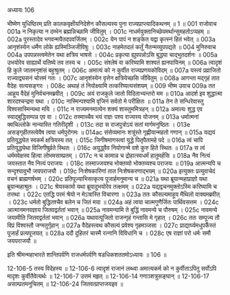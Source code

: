 अध्यायः 106

भीष्मेण युधिष्ठिरम् प्रति कालकवृक्षीयनिदेशेन कौसल्यस्य पुना राज्यप्राप्त्यादिकथनम् ॥ 1 ॥
001	राजोवाच 
001a	न निकृत्या न दम्भेन ब्रह्मन्निच्छामि जीवितुम् ।
001c	नाधर्मयुक्तानिच्छेयमर्थान्सुमहतोऽप्यहम् ॥
002a	पुरस्तादेव भगवन्मयैतदपवर्जितम् ।
002c	येन पापं न शङ्केत यद्वा कृत्स्नं हितं भवेत् ॥
003a	आनृशंस्येन धर्मेण लोके ह्यस्मिञ्जिजीविषुः ।
003c	नाहमेतदलं कर्तुं नैतन्मय्युपपद्यते ॥
004	मुनिरुवाच 
004a	उपपन्नस्त्वमेतेन यथा क्षत्रिय भाषसे ।
004c	प्रकृत्या ह्युपपन्नोऽसि बुद्ध्या चाद्भुतदर्शनः ॥
005a	उभयोरेव साह्यार्थे यतिष्ये तव तस्य च ।
005c	संश्लेषं वा करिष्यामि शाश्वतं ह्यनपायिनम् ॥
006a	त्वादृशं हि कुले जातमनृशंसं बहुश्रुतम् ।
006c	अमात्यं को न कुर्वीत राज्यप्रणयकोविदम् ॥
007a	यस्त्वं प्रव्राजितो राज्याद्व्यसनं चोत्तमं गतः ।
007c	आनृशंस्येन वृत्तेन क्षत्रियेच्छसि जीवितुम् ॥
008a	आगन्ता मद्गृहं तात वैदेहः सत्यसङ्गरः ।
008c	अथाहं तं नियोक्ष्यामि तत्करिष्यत्यसंशयम् ॥
009	भीष्म उवाच 
009a	तत आहूय वैदेहं मुनिर्वचनमब्रवीत् ।
009c	अयं राजकुले जातो विदिताभ्यन्तरो मम ॥
010a	आदर्श इव शुद्धात्मा शारदश्चन्द्रमा यथा ।
010c	नास्मिन्पश्यामि वृजिनं सर्वतो मे परीक्षितः ॥
011a	तेन ते सन्धिरेवास्तु विश्वसास्मिन्यथा मयि ।
011c	न राज्यमनमात्येन शक्यं शास्तुममित्रहन् ॥
012a	अमात्यः शुद्ध एव स्याद्बुद्धिसम्पन्न एव वा ।
012c	तस्माच्चैव भयं राज्ञः पश्य राज्यस्य योजनम् ॥
013a	धर्मात्मनां क्वचिल्लोके नान्यास्ति गतिरीदृशी ।
013c	तदा स राजपुत्रोऽयं सतां मार्गमनुष्ठितः ।
013e	असङ्गृहीतस्त्वेवैष त्वया धर्मपुरोगमः ॥
014ac	संसेव्यमानः शत्रूंस्ते गृह्णीयान्महतो गणान् ॥
015a	यद्ययं प्रतियुद्ध्येत स्वकर्म क्षत्रियस्य तत् ।
015c	जिगीषमाणस्त्वां युद्धे पितृपैतामहे पदे ॥
016a	त्वं चापि प्रतियुद्ध्येथा विजिगीषुर्व्रते स्थितः ।
016c	अयुद्ध्वैव नियोगान्मे वशे कुरु हिते स्थितः ॥
017a	स त्वं धर्ममवेक्षस्व हित्वा लोभमसाम्प्रतम् ।
017c	न च कामान्न च द्रोहात्स्वधर्मं हातुमर्हसि ॥
018a	नैव नित्यं जयस्तात नैव नित्यं पराजयः ।
018c	तस्माज्जयश्च भोक्तव्यो भोक्तव्यश्च पराजयः ॥
019a	आत्मन्यपि च सन्दृश्यावुभौ जयपराजयौ ।
019c	निःशेषकारिणां तात निःशेषकरणाद्भयम् ॥
020a	इत्युक्तः प्रत्युवाचेदं वचनं ब्राह्मणर्षभम् ।
020c	प्रतिपूज्याभिसत्कृत्य पूजार्हमनुमान्य च ॥
021a	यथा ब्रूयान्महाप्राज्ञो यथा ब्रूयान्महाश्रुतः ।
021c	श्रेयस्कामो यथा ब्रूयादुभयोरेव तत्क्षमम् ॥
022a	यद्यद्वचनमुक्तोऽस्मि करिष्यामि च तत्तथा ।
022c	एतद्धि परमं श्रेयो न मेऽत्रास्ति विचारणा ॥
023a	ततः कौसल्यमाहूय मैथिलो वाक्यमब्रवीत् ।
023c	धर्मतो बुद्धितश्चैव बलेन च जितं मया ॥
024a	अहं त्वया चात्मगुणैर्जितः पार्थिवसत्तम ।
024c	आत्मानमनवज्ञाय जितवद्वर्ततां भवान् ॥
025a	नावमन्यामि ते बुद्धिं नावमन्ये च पौरुषम् ।
025c	नावमन्ये जयामीति जितवद्वर्ततां भवान् ॥
026a	यथावत्पूजितो राजन्गृहं गन्तासि मे गृहात् ।
026c	ततः सम्पूज्य तौ विप्रं विश्वस्तौ जग्मतुर्गृहान् ॥
027a	वैदेहस्त्वथ कौसल्यं प्रवेश्य गृहमञ्जसा ।
027c	प्राद्यार्घ्यमधुपर्कैस्तं पूजार्हं प्रत्यपूजयत् ॥
028a	ददौ दुहितरं चास्मै रत्नानि विविधानि च ।
028c	एष राज्ञां परो धर्मः समौ जयपराजयौ ॥ 

इति श्रीमन्महाभारते शान्तिपर्वणि राजधर्मपर्वणि षडधिकशततमोऽध्यायः ॥ 106 ॥

12-106-5 तस्य विदेहस्य ॥ 12-106-6 त्वादृशं राजानं लब्ध्वा अमात्यकर्म को न कुर्वीताऽपितु सर्वोऽपि मादृशः कुर्वीतैवेत्यर्थः ॥ 12-106-7 उत्तमं महृत् ॥ 12-106-14 गणाञ्शत्रुसङ्घान् ॥ 12-106-17 असाम्प्रतमनुचितम् ॥ 12-106-24 जितवत्प्राप्तजयइव ॥
